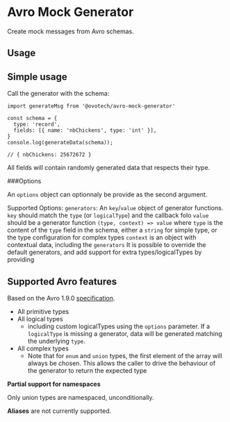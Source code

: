# Avro Mock Generator

Create mock messages from Avro schemas.

## Usage

## Simple usage

Call the generator with the schema:

```
import generateMsg from '@ovotech/avro-mock-generator'

const schema = {
  type: 'record',
  fields: [{ name: 'nbChickens', type: 'int' }],
}
console.log(generateData(schema));

// { nbChickens: 25672672 }
```

All fields will contain randomly generated data that respects their type.

###Options

An `options` object can optionnaly be provide as the second argument.

Supported Options:
`generators`: An `key`/`value` object of generator functions.
    `key` should match the `type` (or `logicalType`) and the callback folo
    `value` should be a generator function `(type, context) => value` where
        `type` is the content of the `type` field in the schema, either a `string` for simple type, or the type configuration for complex types
        `context` is an object with contextual data, including the `generators`
It is possible to override the default generators, and add support for extra types/logicalTypes by providing 

## Supported Avro features

Based on the Avro 1.9.0 [specification](https://avro.apache.org/docs/current/spec.html).

- All primitive types
- All logical types
    - including custom logicalTypes using the `options` parameter. If a `logicalType` is missing a generator, data will be generated matching the underlying `type`.
- All complex types
    - Note that for `enum` and `union` types, the first element of the array will always be chosen. This allows the caller to drive the behaviour of the generator to return the expected type

**Partial support for namespaces**

Only union types are namespaced, unconditionally.


**Aliases** are not currently supported.

